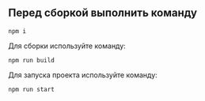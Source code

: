 ## Перед сборкой выполнить команду
```
npm i
```


Для сборки используйте команду: 
```
npm run build
```
 
Для запуска проекта используйте команду:
```
npm run start
```
